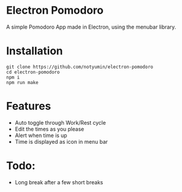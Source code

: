 # Electron Pomodoro

A simple Pomodoro App made in Electron, using the menubar library.

# Installation
```
git clone https://github.com/notyumin/electron-pomodoro
cd electron-pomodoro
npm i
npm run make
```

# Features
- Auto toggle through Work/Rest cycle
- Edit the times as you please
- Alert when time is up
- Time is displayed as icon in menu bar

# Todo:
- Long break after a few short breaks
